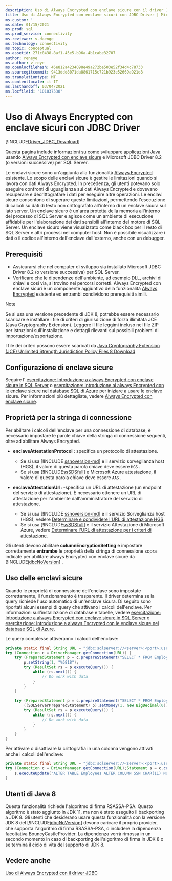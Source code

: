 ```yaml
---
description: Uso di Always Encrypted con enclave sicure con il driver JDBC
title: Uso di Always Encrypted con enclave sicuri con JDBC Driver | Microsoft Docs
ms.custom: ''
ms.date: 01/15/2021
ms.prod: sql
ms.prod_service: connectivity
ms.reviewer: v-daenge
ms.technology: connectivity
ms.topic: conceptual
ms.assetid: 271c0438-8af1-45e5-b96a-4b1cabe32707
author: reneye
ms.author: v-reye
ms.openlocfilehash: 46e812a4234098e49a272be503e52f34d4c78733
ms.sourcegitcommit: 9413ddd8071da8861715c721b923e52669a921d8
ms.translationtype: MT
ms.contentlocale: it-IT
ms.lasthandoff: 03/04/2021
ms.locfileid: "101837538"
---
```

# <a name="using-always-encrypted-with-secure-enclaves-with-the-jdbc-driver"></a>Uso di Always Encrypted con enclave sicuri con JDBC Driver
[!INCLUDE[Driver_JDBC_Download](../../includes/driver_jdbc_download.md)]

Questa pagina include informazioni su come sviluppare applicazioni Java usando [Always Encrypted con enclave sicure](../../relational-databases/security/encryption/always-encrypted-enclaves.md) e Microsoft JDBC Driver 8.2 (o versioni successive) per SQL Server.

Le enclavi sicure sono un'aggiunta alla funzionalità [Always Encrypted](../../relational-databases/security/encryption/always-encrypted-database-engine.md) esistente. Lo scopo delle enclavi sicure è gestire le limitazioni quando si lavora con dati Always Encrypted. In precedenza, gli utenti potevano solo eseguire confronti di uguaglianza sui dati Always Encrypted e dovevano recuperare e decrittografare i dati per eseguire altre operazioni. Le enclavi sicure consentono di superare queste limitazioni, permettendo l'esecuzione di calcoli su dati di testo non crittografato all'interno di un enclave sicura sul lato server. Un enclave sicuro è un'area protetta della memoria all'interno del processo di SQL Server e agisce come un ambiente di esecuzione affidabile per l'elaborazione dei dati sensibili all'interno del motore di SQL Server. Un enclave sicuro viene visualizzato come black box per il resto di SQL Server e altri processi nel computer host. Non è possibile visualizzare i dati o il codice all'interno dell'enclave dall'esterno, anche con un debugger.

## <a name="prerequisites"></a>Prerequisiti
- Assicurarsi che nel computer di sviluppo sia installato Microsoft JDBC Driver 8.2 (o versione successiva) per SQL Server.
- Verificare che le dipendenze dell'ambiente, ad esempio DLL, archivi di chiavi e così via, si trovino nei percorsi corretti. Always Encrypted con enclave sicuri è un componente aggiuntivo della funzionalità [Always Encrypted](../../connect/jdbc/using-always-encrypted-with-the-jdbc-driver.md) esistente ed entrambi condividono prerequisiti simili.

> [!Note]
> Se si usa una versione precedente di JDK 8, potrebbe essere necessario scaricare e installare i file di criteri di giurisdizione di forza illimitata JCE (Java Cryptography Extension). Leggere il file leggimi incluso nel file ZIP per istruzioni sull'installazione e dettagli rilevanti sui possibili problemi di importazione/esportazione.  
>
> I file dei criteri possono essere scaricati da [Java Cryptography Extension (JCE) Unlimited Strength Jurisdiction Policy Files 8 Download](https://www.oracle.com/technetwork/java/javase/downloads/jce8-download-2133166.html)

## <a name="setting-up-secure-enclaves"></a>Configurazione di enclave sicure
Seguire l' [esercitazione: Introduzione a always Encrypted con enclave sicure in SQL Server](../../relational-databases/security/tutorial-getting-started-with-always-encrypted-enclaves.md) o [esercitazione: Introduzione ai always Encrypted con le enclave sicure nel database SQL di Azure](/azure/azure-sql/database/always-encrypted-enclaves-getting-started) per iniziare a usare le enclave sicure. Per informazioni più dettagliate, vedere [Always Encrypted con enclave sicure](../../relational-databases/security/encryption/always-encrypted-enclaves.md).

## <a name="connection-string-properties"></a>Proprietà per la stringa di connessione

Per abilitare i calcoli dell'enclave per una connessione di database, è necessario impostare le parole chiave della stringa di connessione seguenti, oltre ad abilitare Always Encrypted.

- **enclaveAttestationProtocol** : specifica un protocollo di attestazione. 
  - Se si usa [!INCLUDE [ssnoversion-md](../../includes/ssnoversion-md.md)] e il servizio sorveglianza host (HGS), il valore di questa parola chiave deve essere `HGS` .
  - Se si usa [!INCLUDE[ssSDSfull](../../includes/sssdsfull-md.md)] e Microsoft Azure attestazione, il valore di questa parola chiave deve essere `AAS` .

- **enclaveAttestationUrl:** -specifica un URL di attestazione (un endpoint del servizio di attestazione). È necessario ottenere un URL di attestazione per l'ambiente dall'amministratore del servizio di attestazione.
  - Se si usa [!INCLUDE [ssnoversion-md](../../includes/ssnoversion-md.md)] e il servizio Sorveglianza host (HGS), vedere [Determinare e condividere l'URL di attestazione HGS](../../relational-databases/security/encryption/always-encrypted-enclaves-host-guardian-service-deploy.md#step-6-determine-and-share-the-hgs-attestation-url).
  - Se si usa [!INCLUDE[ssSDSfull](../../includes/sssdsfull-md.md)] e il servizio Attestazione di Microsoft Azure, vedere [Determinare l'URL di attestazione per i criteri di attestazione](../../relational-databases/security/encryption/always-encrypted-enclaves.md?view=sql-server-ver15#secure-enclave-attestation).

Gli utenti devono abilitare **columnEncryptionSetting** e impostare correttamente **entrambe** le proprietà della stringa di connessione sopra indicate per abilitare always Encrypted con enclave sicure da [!INCLUDE[jdbcNoVersion](../../includes/jdbcnoversion_md.md)] .

## <a name="working-with-secure-enclaves"></a>Uso delle enclavi sicure
Quando le proprietà di connessione dell'enclave sono impostate correttamente, il funzionamento è trasparente. Il driver determina se la query richiede l'uso automatico di un'enclave sicura. Di seguito sono riportati alcuni esempi di query che attivano i calcoli dell'enclave. Per informazioni sull'installazione di database e tabelle, vedere [esercitazione: Introduzione a always Encrypted con enclave sicure in SQL Server](../../relational-databases/security/tutorial-getting-started-with-always-encrypted-enclaves.md) o [esercitazione: Introduzione a always Encrypted con le enclave sicure nel database SQL di Azure](/azure/azure-sql/database/always-encrypted-enclaves-getting-started).


Le query complesse attiveranno i calcoli dell'enclave:
```java
private static final String URL = "jdbc:sqlserver://<server>:<port>;user=<username>;password=<password>;databaseName=ContosoHR;columnEncryptionSetting=enabled;enclaveAttestationUrl=<attestation-url>;enclaveAttestationProtocol=<attestation-protocol>;";
try (Connection c = DriverManager.getConnection(URL)) {
    try (PreparedStatement p = c.prepareStatement("SELECT * FROM Employees WHERE SSN LIKE ?")) {
        p.setString(1, "%6818");
        try (ResultSet rs = p.executeQuery()) {
            while (rs.next()) {
                // Do work with data
            }
        }
    }
    
    try (PreparedStatement p = c.prepareStatement("SELECT * FROM Employees WHERE SALARY > ?")) {
        ((SQLServerPreparedStatement) p).setMoney(1, new BigDecimal(0));
        try (ResultSet rs = p.executeQuery()) {
            while (rs.next()) {
                // Do work with data
            }
        }
    }
}
```

Per attivare o disattivare la crittografia in una colonna vengono attivati anche i calcoli dell'enclave:
```java
private static final String URL = "jdbc:sqlserver://<server>:<port>;user=<username>;password=<password>;databaseName=ContosoHR;columnEncryptionSetting=enabled;enclaveAttestationUrl=<attestation-url>;enclaveAttestationProtocol=<attestation-protocol>;";
try (Connection c = DriverManager.getConnection(URL);Statement s = c.createStatement()) {
    s.executeUpdate("ALTER TABLE Employees ALTER COLUMN SSN CHAR(11) NULL WITH (ONLINE = ON)");
}
```

## <a name="java-8-users"></a>Utenti di Java 8
Questa funzionalità richiede l'algoritmo di firma RSASSA-PSA. Questo algoritmo è stato aggiunto in JDK 11, ma non è stato eseguito il backporting a JDK 8. Gli utenti che desiderano usare questa funzionalità con la versione JDK 8 del [!INCLUDE[jdbcNoVersion](../../includes/jdbcnoversion_md.md)] devono caricare il proprio provider, che supporta l'algoritmo di firma RSASSA-PSA, o includere la dipendenza facoltativa BouncyCastleProvider. La dipendenza verrà rimossa in un secondo momento in caso di backporting dell'algoritmo di firma in JDK 8 o se termina il ciclo di vita del supporto di JDK 8.

## <a name="see-also"></a>Vedere anche
[Uso di Always Encrypted con il driver JDBC](../../connect/jdbc/using-always-encrypted-with-the-jdbc-driver.md)